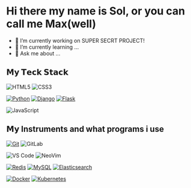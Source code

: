# Hi there my name is Sol, or you can call me Max(well)

<!--
- 🌐 Visit my [porfolio website](https://pr2tik1.github.io/) for complete background and contact.
- 👋 My personal [blog](https://pr2tik1.github.io/blog/)
- ✍️ [Medium Profile](https://pr2tik1.medium.com/)
![visitors](https://visitor-badge.glitch.me/badge?page_id=entropax&left_color=green&right_color=red)
-->

- 🔭 I’m currently working on SUPER SECRT PROJECT!
- 🌱 I’m currently learning ...
- 💬 Ask me about ...

## 𝗠𝘆 𝗧𝗲𝗰𝗸 𝗦𝘁𝗮𝗰𝗸
![HTML5](https://img.shields.io/badge/-HTML5-%23E44D27?style=flat-square&logo=html5&logoColor=ffffff)
![CSS3](https://img.shields.io/badge/-CSS3-%231572B6?style=flat-square&logo=css3)

[![Python](https://img.shields.io/badge/-Python-aba637?style=flat-square&logo=python&logoColor=ffffff)](https://www.python.org/)
[![Django](https://img.shields.io/badge/-Django-092E20?style=flat-square&logo=Django&logoColor=ffffff)](https://www.djangoproject.com/)
[![Flask](https://img.shields.io/badge/-Flask-000000?style=flat-square&logo=Flask&logoColor=ffffff)](https://flask.palletsprojects.com/)

![JavaScript](https://img.shields.io/badge/-JavaScript-%23F7DF1C?style=flat-square&logo=javascript&logoColor=000000&labelColor=%23F7DF1C&color=%23FFCE5A)
<!--
![Less](https://img.shields.io/badge/-Less-%231d365d?style=flat-square&logo=less&logoColor=ffffff)
![Sass](https://img.shields.io/badge/-Sass-%23CC6699?style=flat-square&logo=sass&logoColor=ffffff)
-->
## 𝗠𝘆 Instruments and what programs i use
[![Git](https://img.shields.io/badge/-Git-%23F05032?style=flat-square&logo=git&logoColor=%23ffffff)](https://git-scm.com/)
![GitLab](https://img.shields.io/badge/-GitLab-FCA121?style=flat-square&logo=gitlab)

![VS Code](https://img.shields.io/badge/-VSCode-%23007ACC?style=flat-square&logo=visual-studio-code)
![NeoVim](https://img.shields.io/badge/-VSCode-%23007ACC?style=flat-square&logo=neovim)

[![Redis](https://img.shields.io/badge/-Redis-DC382D?style=flat-square&logo=Redis&logoColor=ffffff)](https://redis.io/)
[![MySQL](https://img.shields.io/badge/-MySQL-4479A1?style=flat-square&logo=MySQL&logoColor=ffffff)](https://www.mysql.com/)
[![Elasticsearch](https://img.shields.io/badge/-Elasticsearch-005571?style=flat-square&logo=Elasticsearch&logoColor=ffffff)](https://www.elastic.co/)

[![Docker](https://img.shields.io/badge/-Docker-2496ED?style=flat-square&logo=docker&logoColor=ffffff)](https://www.docker.com/)
[![Kubernetes](https://img.shields.io/badge/-Kubernetes-326CE5?style=flat-square&logo=Kubernetes&logoColor=ffffff)](https://kubernetes.io/)
